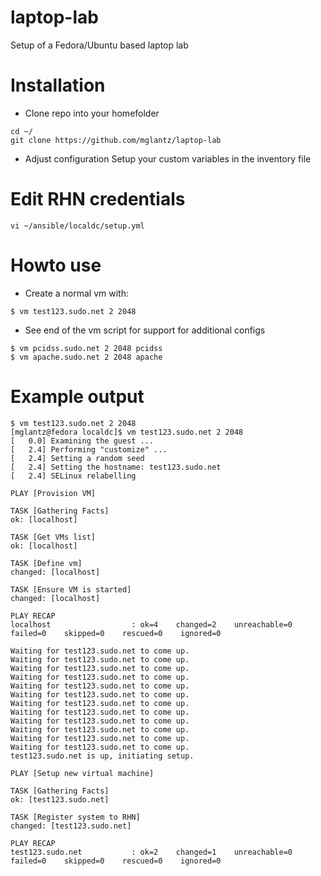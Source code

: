 # laptop-lab
Setup of a Fedora/Ubuntu based laptop lab

# Installation

* Clone repo into your homefolder
```
cd ~/
git clone https://github.com/mglantz/laptop-lab
```
* Adjust configuration
Setup your custom variables in the inventory file

# Edit RHN credentials
```
vi ~/ansible/localdc/setup.yml
```

# Howto use
* Create a normal vm with:
```
$ vm test123.sudo.net 2 2048
```
* See end of the vm script for support for additional configs
```
$ vm pcidss.sudo.net 2 2048 pcidss
$ vm apache.sudo.net 2 2048 apache
```

# Example output
```
$ vm test123.sudo.net 2 2048
[mglantz@fedora localdc]$ vm test123.sudo.net 2 2048
[   0.0] Examining the guest ...
[   2.4] Performing "customize" ...
[   2.4] Setting a random seed
[   2.4] Setting the hostname: test123.sudo.net
[   2.4] SELinux relabelling

PLAY [Provision VM] 

TASK [Gathering Facts] 
ok: [localhost]

TASK [Get VMs list] 
ok: [localhost]

TASK [Define vm] 
changed: [localhost]

TASK [Ensure VM is started] 
changed: [localhost]

PLAY RECAP 
localhost                  : ok=4    changed=2    unreachable=0    failed=0    skipped=0    rescued=0    ignored=0   

Waiting for test123.sudo.net to come up.
Waiting for test123.sudo.net to come up.
Waiting for test123.sudo.net to come up.
Waiting for test123.sudo.net to come up.
Waiting for test123.sudo.net to come up.
Waiting for test123.sudo.net to come up.
Waiting for test123.sudo.net to come up.
Waiting for test123.sudo.net to come up.
Waiting for test123.sudo.net to come up.
Waiting for test123.sudo.net to come up.
Waiting for test123.sudo.net to come up.
Waiting for test123.sudo.net to come up.
test123.sudo.net is up, initiating setup.

PLAY [Setup new virtual machine] 

TASK [Gathering Facts] 
ok: [test123.sudo.net]

TASK [Register system to RHN] 
changed: [test123.sudo.net]

PLAY RECAP 
test123.sudo.net           : ok=2    changed=1    unreachable=0    failed=0    skipped=0    rescued=0    ignored=0 
```
